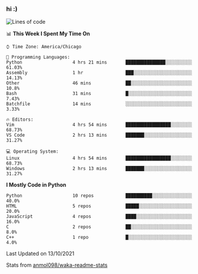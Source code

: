 ### hi :)

<!--START_SECTION:waka-->
![Lines of code](https://img.shields.io/badge/From%20Hello%20World%20I%27ve%20Written-886282%20lines%20of%20code-blue)

📊 **This Week I Spent My Time On** 

```text
⌚︎ Time Zone: America/Chicago

💬 Programming Languages: 
Python                   4 hrs 21 mins       ███████████████░░░░░░░░░░   61.03% 
Assembly                 1 hr                ███░░░░░░░░░░░░░░░░░░░░░░   14.13% 
Other                    46 mins             ██░░░░░░░░░░░░░░░░░░░░░░░   10.8% 
Bash                     31 mins             █░░░░░░░░░░░░░░░░░░░░░░░░   7.43% 
Batchfile                14 mins             ░░░░░░░░░░░░░░░░░░░░░░░░░   3.33%

🔥 Editors: 
Vim                      4 hrs 54 mins       █████████████████░░░░░░░░   68.73% 
VS Code                  2 hrs 13 mins       ███████░░░░░░░░░░░░░░░░░░   31.27%

💻 Operating System: 
Linux                    4 hrs 54 mins       █████████████████░░░░░░░░   68.73% 
Windows                  2 hrs 13 mins       ███████░░░░░░░░░░░░░░░░░░   31.27%

```

**I Mostly Code in Python** 

```text
Python                   10 repos            ██████████░░░░░░░░░░░░░░░   40.0% 
HTML                     5 repos             █████░░░░░░░░░░░░░░░░░░░░   20.0% 
JavaScript               4 repos             ████░░░░░░░░░░░░░░░░░░░░░   16.0% 
C                        2 repos             ██░░░░░░░░░░░░░░░░░░░░░░░   8.0% 
C++                      1 repo              █░░░░░░░░░░░░░░░░░░░░░░░░   4.0%

```



 Last Updated on 13/10/2021
<!--END_SECTION:waka-->

Stats from [anmol098/waka-readme-stats](https://github.com/anmol098/waka-readme-stats)